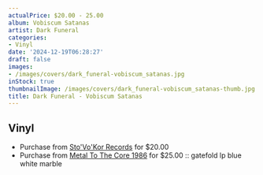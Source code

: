 ```yaml
---
actualPrice: $20.00 - 25.00
album: Vobiscum Satanas
artist: Dark Funeral
categories:
- Vinyl
date: '2024-12-19T06:28:27'
draft: false
images:
- /images/covers/dark_funeral-vobiscum_satanas.jpg
inStock: true
thumbnailImage: /images/covers/dark_funeral-vobiscum_satanas-thumb.jpg
title: Dark Funeral - Vobiscum Satanas
---
```


## Vinyl
* Purchase from [Sto'Vo'Kor Records](https://stovokor-records.com/products/dark-funeral-vobiscum-satanas) for $20.00
* Purchase from [Metal To The Core 1986](https://metaltothecore1986.com/shop/dark-funeral-vobiscum-satanas-12-gatefold-lp-blue-white-marble/) for $25.00 :: gatefold lp blue white marble
